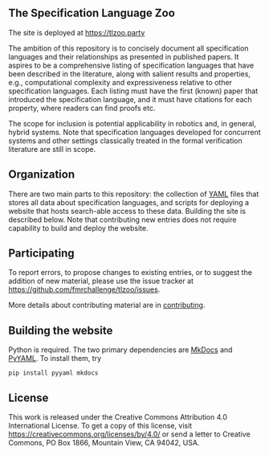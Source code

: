 The Specification Language Zoo
------------------------------

The site is deployed at <https://tlzoo.party>

The ambition of this repository is to concisely document all specification
languages and their relationships as presented in published papers. It aspires
to be a comprehensive listing of specification languages that have been
described in the literature, along with salient results and properties, e.g.,
computational complexity and expressiveness relative to other specification
languages. Each listing must have the first (known) paper that introduced the
specification language, and it must have citations for each property, where
readers can find proofs etc.

The scope for inclusion is potential applicability in robotics and, in general,
hybrid systems. Note that specification languages developed for concurrent
systems and other settings classically treated in the formal verification
literature are still in scope.


Organization
------------

There are two main parts to this repository: the collection of [YAML](
http://yaml.org/) files that stores all data about specification languages, and
scripts for deploying a website that hosts search-able access to these data.
Building the site is described below. Note that contributing new entries does
not require capability to build and deploy the website.


Participating
-------------

To report errors, to propose changes to existing entries, or to suggest the
addition of new material, please use the issue tracker at
<https://github.com/fmrchallenge/tlzoo/issues>.

More details about contributing material are in [contributing](CONTRIBUTING.md).


Building the website
--------------------

Python is required. The two primary dependencies are [MkDocs](
http://www.mkdocs.org/) and [PyYAML](http://pyyaml.org/wiki/PyYAML).
To install them, try

    pip install pyyaml mkdocs


License
-------

This work is released under the Creative Commons Attribution 4.0 International
License. To get a copy of this license, visit
<https://creativecommons.org/licenses/by/4.0/>
or send a letter to Creative Commons, PO Box 1866, Mountain View, CA 94042, USA.
